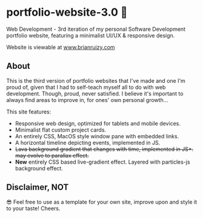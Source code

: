 # portfolio-website-3.0 📓
Web Development - 3rd iteration of my personal Software Development portfolio website, featuring a minimalist UI/UX &amp; responsive design.

Website is viewable at www.brianruizy.com

## About 
This is the third version of portfolio websites that I've made and one I'm proud of, given that I had to self-teach myself all to do with web development. Though, proud, never satisfied. I believe it's important to always find areas to improve in, for ones' own personal growth...

This site features:  
* Responsive web design, optimized for tablets and mobile devices. 
* Minimalist flat custom project cards.
* An entirely CSS, MacOS style window pane with embedded links.
* A horizontal timeline depicting events, implemented in JS.
* <del>Lava background gradient that changes with time, implemented in JS*. may evolve to parallax effect.<del>
* **New** entirely CSS based live-gradient effect. Layered with particles-js background effect.

## Disclaimer, NOT 
😎 Feel free to use as a template for your own site, improve upon and style it to your taste! Cheers.
